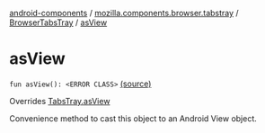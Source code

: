 [android-components](../../index.md) / [mozilla.components.browser.tabstray](../index.md) / [BrowserTabsTray](index.md) / [asView](./as-view.md)

# asView

`fun asView(): <ERROR CLASS>` [(source)](https://github.com/mozilla-mobile/android-components/blob/master/components/browser/tabstray/src/main/java/mozilla/components/browser/tabstray/BrowserTabsTray.kt#L53)

Overrides [TabsTray.asView](../../mozilla.components.concept.tabstray/-tabs-tray/as-view.md)

Convenience method to cast this object to an Android View object.

